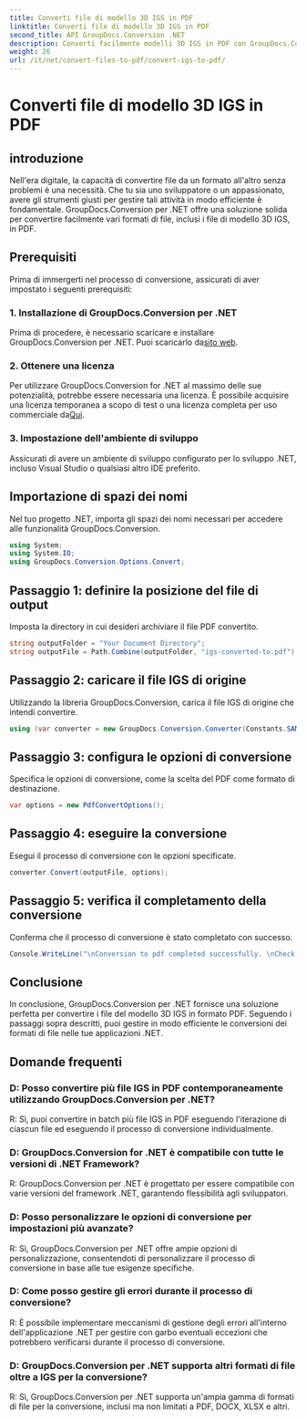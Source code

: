 ```yaml
---
title: Converti file di modello 3D IGS in PDF
linktitle: Converti file di modello 3D IGS in PDF
second_title: API GroupDocs.Conversion .NET
description: Converti facilmente modelli 3D IGS in PDF con GroupDocs.Conversion per .NET. Scaricalo ora per una conversione perfetta del formato file.
weight: 26
url: /it/net/convert-files-to-pdf/convert-igs-to-pdf/
---
```


# Converti file di modello 3D IGS in PDF

## introduzione
Nell'era digitale, la capacità di convertire file da un formato all'altro senza problemi è una necessità. Che tu sia uno sviluppatore o un appassionato, avere gli strumenti giusti per gestire tali attività in modo efficiente è fondamentale. GroupDocs.Conversion per .NET offre una soluzione solida per convertire facilmente vari formati di file, inclusi i file di modello 3D IGS, in PDF.
## Prerequisiti
Prima di immergerti nel processo di conversione, assicurati di aver impostato i seguenti prerequisiti:
### 1. Installazione di GroupDocs.Conversion per .NET
 Prima di procedere, è necessario scaricare e installare GroupDocs.Conversion per .NET. Puoi scaricarlo da[sito web](https://releases.groupdocs.com/conversion/net/).
### 2. Ottenere una licenza
Per utilizzare GroupDocs.Conversion for .NET al massimo delle sue potenzialità, potrebbe essere necessaria una licenza. È possibile acquisire una licenza temporanea a scopo di test o una licenza completa per uso commerciale da[Qui](https://purchase.groupdocs.com/buy).
### 3. Impostazione dell'ambiente di sviluppo
Assicurati di avere un ambiente di sviluppo configurato per lo sviluppo .NET, incluso Visual Studio o qualsiasi altro IDE preferito.

## Importazione di spazi dei nomi
Nel tuo progetto .NET, importa gli spazi dei nomi necessari per accedere alle funzionalità GroupDocs.Conversion.
```csharp
using System;
using System.IO;
using GroupDocs.Conversion.Options.Convert;
```
## Passaggio 1: definire la posizione del file di output
Imposta la directory in cui desideri archiviare il file PDF convertito.
```csharp
string outputFolder = "Your Document Directory";
string outputFile = Path.Combine(outputFolder, "igs-converted-to.pdf");
```
## Passaggio 2: caricare il file IGS di origine
Utilizzando la libreria GroupDocs.Conversion, carica il file IGS di origine che intendi convertire.
```csharp
using (var converter = new GroupDocs.Conversion.Converter(Constants.SAMPLE_IGS))
```
## Passaggio 3: configura le opzioni di conversione
Specifica le opzioni di conversione, come la scelta del PDF come formato di destinazione.
```csharp
var options = new PdfConvertOptions();
```
## Passaggio 4: eseguire la conversione
Esegui il processo di conversione con le opzioni specificate.
```csharp
converter.Convert(outputFile, options);
```
## Passaggio 5: verifica il completamento della conversione
Conferma che il processo di conversione è stato completato con successo.
```csharp
Console.WriteLine("\nConversion to pdf completed successfully. \nCheck output in {0}", outputFolder);
```

## Conclusione
In conclusione, GroupDocs.Conversion per .NET fornisce una soluzione perfetta per convertire i file del modello 3D IGS in formato PDF. Seguendo i passaggi sopra descritti, puoi gestire in modo efficiente le conversioni dei formati di file nelle tue applicazioni .NET.
## Domande frequenti
### D: Posso convertire più file IGS in PDF contemporaneamente utilizzando GroupDocs.Conversion per .NET?
R: Sì, puoi convertire in batch più file IGS in PDF eseguendo l'iterazione di ciascun file ed eseguendo il processo di conversione individualmente.
### D: GroupDocs.Conversion for .NET è compatibile con tutte le versioni di .NET Framework?
R: GroupDocs.Conversion per .NET è progettato per essere compatibile con varie versioni del framework .NET, garantendo flessibilità agli sviluppatori.
### D: Posso personalizzare le opzioni di conversione per impostazioni più avanzate?
R: Sì, GroupDocs.Conversion per .NET offre ampie opzioni di personalizzazione, consentendoti di personalizzare il processo di conversione in base alle tue esigenze specifiche.
### D: Come posso gestire gli errori durante il processo di conversione?
R: È possibile implementare meccanismi di gestione degli errori all'interno dell'applicazione .NET per gestire con garbo eventuali eccezioni che potrebbero verificarsi durante il processo di conversione.
### D: GroupDocs.Conversion per .NET supporta altri formati di file oltre a IGS per la conversione?
R: Sì, GroupDocs.Conversion per .NET supporta un'ampia gamma di formati di file per la conversione, inclusi ma non limitati a PDF, DOCX, XLSX e altri.
